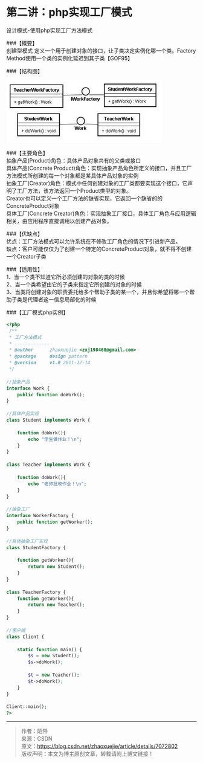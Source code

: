 # 第二讲：php实现工厂模式

设计模式-使用php实现工厂方法模式

###【概要】  
创建型模式
定义一个用于创建对象的接口，让子类决定实例化哪一个类。Factory Method使用一个类的实例化延迟到其子类【GOF95】

###【结构图】

![img](../images/0_1324362063s8kK_2.gif)

###【主要角色】  
抽象产品(Product)角色：具体产品对象共有的父类或接口  
具体产品(Concrete Product)角色：实现抽象产品角色所定义的接口，并且工厂方法模式所创建的每一个对象都是某具体产品对象的实例  
抽象工厂(Creator)角色：模式中任何创建对象的工厂类都要实现这个接口，它声明了工厂方法，该方法返回一个Product类型的对象。  
Creator也可以定义一个工厂方法的缺省实现，它返回一个缺省的的ConcreteProduct对象  
具体工厂(Concrete Creator)角色：实现抽象工厂接口，具体工厂角色与应用逻辑相关，由应用程序直接调用以创建产品对象。  

###【优缺点】  
优点：工厂方法模式可以允许系统在不修改工厂角色的情况下引进新产品。  
缺点：客户可能仅仅为了创建一个特定的ConcreteProduct对象，就不得不创建一个Creator子类

###【适用性】  
1、当一个类不知道它所必须创建的对象的类的时候  
2、当一个类希望由它的子类来指定它所创建的对象的时候  
3、当类将创建对象的职责委托给多个帮助子类的某一个，并且你希望将哪一个帮助子类是代理者这一信息局部化的时候  

###【工厂模式php实例】

```php
<?php
 /**
 * 工厂方法模式
 * -------------
 * @author 		zhaoxuejie <zxj198468@gmail.com>
 * @package 	design pattern 
 * @version 	v1.0 2011-12-14
 */
 
//抽象产品
interface Work {
	public function doWork(); 
}
 
//具体产品实现
class Student implements Work {
	
	function doWork(){
		echo "学生做作业！\n";
	}
}
 
class Teacher implements Work {
	
	function doWork(){
		echo "老师批改作业！\n";
	}
}
 
//抽象工厂
interface WorkerFactory {
	public function getWorker();
}
 
//具体抽象工厂实现
class StudentFactory {
	
	function getWorker(){
		return new Student();
	}
}
 
class TeacherFactory {
	function getWorker(){
		return new Teacher();
	}
}
 
//客户端
class Client {
	
	static function main() {
		$s = new Student();
		$s->doWork();
		
		$t = new Teacher();
		$t->doWork();
	}
}
 
Client::main();
?>

```
----------

> 作者：陌阡  
> 来源：CSDN  
> 原文：https://blog.csdn.net/zhaoxuejie/article/details/7072802  
 > 版权声明：本文为博主原创文章，转载请附上博文链接！